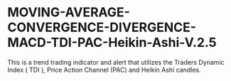 # MOVING-AVERAGE-CONVERGENCE-DIVERGENCE-MACD-TDI-PAC-Heikin-Ashi-V.2.5
This is a trend trading indicator and alert that utilizes the Traders Dynamic Index ( TDI ), Price Action Channel (PAC) and Heikin Ashi candles.
